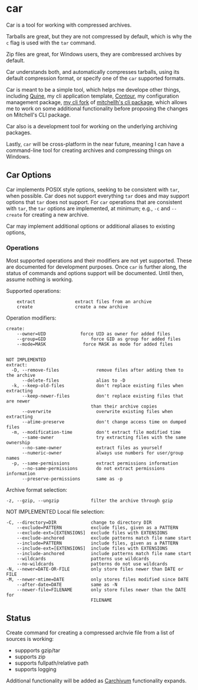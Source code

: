 car
===

Car is a tool for working with compressed archives.

Tarballs are great, but they are not compressed by default, which is why the `c` flag is used with the `tar` command. 

Zip files are great, for Windows users, they are combressed archives by default.

Car understands both, and automatically compresses tarballs, using its default compression format, or specify one of the `car` supported formats.

Car is meant to be a simple tool, which helps me develope other things, including [Quine](https://github.com/mohae/quine), my cli application template, [Contour](https://github.com/mohae/contour), my configuration management package, [my cli fork](https://github.com/mohae/cli) of [mitchellh's cli package](https://github.com/mitchellh/cli), which allows me to work on some additional functionality before proposing the changes on Mitchell's CLI package.

Car also is a development tool for working on the underlying archiving packages.

Lastly, `car` will be cross-platform in the near future, meaning I can have a command-line tool for creating archives and compressing things on Windows.

## Car Options
Car implements POSIX style options, seeking to be consistent with `tar`, when possible. Car does not support everything `tar` does and may support options that `tar` does not support. For `car` operations that are consistent with `tar`, the `tar` options are implemented, at minimum; e.g., `-c` and `--create` for creating a new archive.

Car may implement additional options or additional aliases to existing options,

### Operations

Most supported operations and their modifiers are not yet supported. These are documented for development purposes. Once `car` is further along, the status of commands and options support will be documented. Until then, assume nothing is working. 

Supported operations:
```
    extract               extract files from an archive
    create                create a new archive

```
Operation modifiers:

```
create:
    --owner=UID             force UID as owner for added files
    --group=GID                 force GID as group for added files
    --mode=MASK              force MASK as mode for added files


NOT IMPLEMENTED
extract:
  -D, --remove-files              remove files after adding them to the archive
      --delete-files              alias to -D
  -k, --keep-old-files            don't replace existing files when extracting
      --keep-newer-files          don't replace existing files that are newer
                                than their archive copies
      --overwrite                 overwrite existing files when extracting
      --atime-preserve            don't change access time on dumped files
  -m, --modification-time         don't extract file modified time
      --same-owner                try extracting files with the same ownership
      --no-same-owner             extract files as yourself
      --numeric-owner             always use numbers for user/group names
  -p, --same-permissions          extract permissions information
      --no-same-permissions       do not extract permissions information
      --preserve-permissions      same as -p
```
Archive format selection:
```
-z, --gzip, --ungzip            filter the archive through gzip
```

NOT IMPLEMENTED
Local file selection:
```
-C, --directory=DIR             change to directory DIR
    --exclude=PATTERN           exclude files, given as a PATTERN
    --exclude-ext=[EXTENSIONS]  exclude files with EXTENSIONS
    --exclude-anchored          exclude patterns match file name start
    --include=PATTERN           include files, given as a PATTERN
    --include-ext=[EXTENSIONS]  include files with EXTENSIONS
    --include-anchored          include patterns match file name start
    --wildcards                 patterns use wildcards
    --no-wildcards              patterns do not use wildcards
-N, --newer=DATE-OR-FILE        only store files newer than DATE or FILE
-M, --newer-mtime=DATE          only stores files modified since DATE
    --after-date=DATE           same as -N
    --newer-file=FILENAME       only store files newer than the DATE for
                                FILENAME
```

## Status
Create command for creating a compressed archvie file from a list of sources is working:
  * suppports gzip/tar
  * supports zip
  * supports fullpath/relative path
  * supports logging

Additional functionality will be added as [Carchivum](https://github.com/mohae/carchivum) functionality expands.
